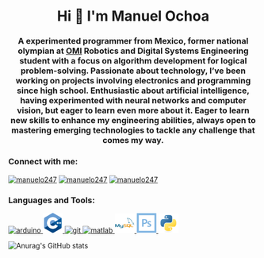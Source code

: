<h1 align="center">Hi 👋 I'm Manuel Ochoa</h1>
<h3 align="center">A experimented programmer from Mexico, former national olympian at <a href="https://www.olimpiadadeinformatica.org.mx/OMI/OMI/Inicio.aspx">OMI</a>
Robotics and Digital Systems Engineering student with a focus on algorithm development for logical problem‑solving.
Passionate about technology, I’ve been working on projects involving electronics and programming since high school.
Enthusiastic about artificial intelligence, having experimented with neural networks and computer vision, but eager to learn even more about it.
Eager to learn new skills to enhance my engineering abilities, always open to mastering emerging technologies to tackle any challenge that comes
my way.</h3>

<h3 align="left">Connect with me:</h3>
<p align="left">
<a href="https://instagram.com/manuelo247" target="blank"><img align="center" src="https://raw.githubusercontent.com/rahuldkjain/github-profile-readme-generator/master/src/images/icons/Social/instagram.svg" alt="manuelo247" height="30" width="40" /></a>
<a href="Manuel8a31@hotmail.com" target="blank"><img align="center" src="https://upload.wikimedia.org/wikipedia/commons/9/97/Android_Email_4.0_Icon.png" alt="manuelo247" height="40" width="40" /></a>
<a href="+526442122144" target="blank"><img align="center" src="https://upload.wikimedia.org/wikipedia/commons/6/66/Combine_de_telephone.png" alt="manuelo247" height="35"  /></a>
</p>

<h3 align="left">Languages and Tools:</h3>
<p align="left"> <a href="https://www.arduino.cc/" target="_blank" rel="noreferrer"> <img src="https://cdn.worldvectorlogo.com/logos/arduino-1.svg" alt="arduino" width="40" height="40"/> </a> <a href="https://www.w3schools.com/cpp/" target="_blank" rel="noreferrer"> <img src="https://raw.githubusercontent.com/devicons/devicon/master/icons/cplusplus/cplusplus-original.svg" alt="cplusplus" width="40" height="40"/> </a> <a href="https://git-scm.com/" target="_blank" rel="noreferrer"> <img src="https://www.vectorlogo.zone/logos/git-scm/git-scm-icon.svg" alt="git" width="40" height="40"/> </a> <a href="https://www.mathworks.com/" target="_blank" rel="noreferrer"> <img src="https://upload.wikimedia.org/wikipedia/commons/2/21/Matlab_Logo.png" alt="matlab" width="40" height="40"/> </a> <a href="https://www.mysql.com/" target="_blank" rel="noreferrer"> <img src="https://raw.githubusercontent.com/devicons/devicon/master/icons/mysql/mysql-original-wordmark.svg" alt="mysql" width="40" height="40"/> </a> <a href="https://www.photoshop.com/en" target="_blank" rel="noreferrer"> <img src="https://raw.githubusercontent.com/devicons/devicon/master/icons/photoshop/photoshop-line.svg" alt="photoshop" width="40" height="40"/> </a> <a href="https://www.python.org" target="_blank" rel="noreferrer"> <img src="https://raw.githubusercontent.com/devicons/devicon/master/icons/python/python-original.svg" alt="python" width="40" height="40"/> </a> </p>

![Anurag's GitHub stats](https://github-readme-stats.vercel.app/api?username=Manuelo247&show_icons=true&theme=cobalt)
